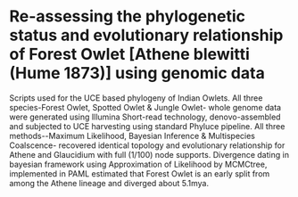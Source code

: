 # Re-assessing the phylogenetic status and evolutionary relationship of Forest Owlet [Athene blewitti (Hume 1873)] using genomic data
Scripts used for the UCE based phylogeny of Indian Owlets. All three species-Forest Owlet, Spotted Owlet & Jungle Owlet- whole genome data were generated using Illumina Short-read technology, denovo-assembled and subjected to UCE harvesting using standard Phyluce pipeline. All three methods--Maximum Likelihood, Bayesian Inference & Multispecies Coalscence- recovered identical topology and evolutionary relationship for Athene and Glaucidium with full (1/100) node supports. Divergence dating in bayesian framework using Approximation of Likelihood by MCMCtree, implemented in PAML estimated that Forest Owlet is an early split from among the Athene lineage and diverged about 5.1mya. 
